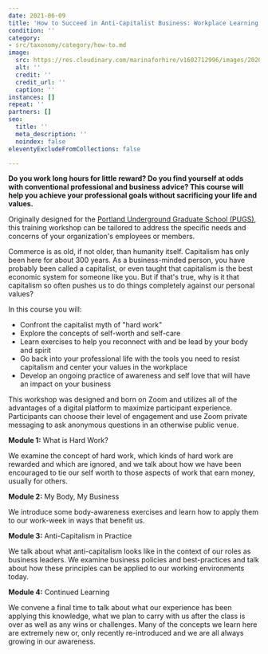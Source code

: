 ```yaml
---
date: 2021-06-09
title: 'How to Succeed in Anti-Capitalist Business: Workplace Learning Module'
condition: ''
category:
- src/taxonomy/category/how-to.md
image:
  src: https://res.cloudinary.com/marinaforhire/v1602712996/images/2020/10/marina-two-tone-wall_bomuwr.webp
  alt: ''
  credit: ''
  credit_url: ''
  caption: ''
instances: []
repeat: ''
partners: []
seo:
  title: ''
  meta_description: ''
  noindex: false
eleventyExcludeFromCollections: false

---
```

**Do you work long hours for little reward? Do you find yourself at odds with conventional professional and business advice? This course will help you achieve your professional goals without sacrificing your life and values.**

Originally designed for the [Portland Underground Graduate School (PUGS)](https://www.pugspdx.com/), this training workshop can be tailored to address the specific needs and concerns of your organization's employees or members.

Commerce is as old, if not older, than humanity itself. Capitalism has only been here for about 300 years. As a business-minded person, you have probably been called a capitalist, or even taught that capitalism is the best economic system for someone like you. But if that's true, why is it that capitalism so often pushes us to do things completely against our personal values?

In this course you will:

* Confront the capitalist myth of "hard work"
* Explore the concepts of self-worth and self-care
* Learn exercises to help you reconnect with and be lead by your body and spirit
* Go back into your professional life with the tools you need to resist capitalism and center your values in the workplace
* Develop an ongoing practice of awareness and self love that will have an impact on your business

This workshop was designed and born on Zoom and utilizes all of the advantages of a digital platform to maximize participant experience. Participants can choose their level of engagement and use Zoom private messaging to ask anonymous questions in an otherwise public venue.

**Module 1:** What is Hard Work?

We examine the concept of hard work, which kinds of hard work are rewarded and which are ignored, and we talk about how we have been encouraged to tie our self worth to those aspects of work that earn money, usually for others.

**Module 2:** My Body, My Business

We introduce some body-awareness exercises and learn how to apply them to our work-week in ways that benefit us.

**Module 3:** Anti-Capitalism in Practice

We talk about what anti-capitalism looks like in the context of our roles as business leaders. We examine business policies and best-practices and talk about how these principles can be applied to our working environments today.

**Module 4:** Continued Learning

We convene a final time to talk about what our experience has been applying this knowledge, what we plan to carry with us after the class is over as well as any wins or challenges. Many of the concepts we learn here are extremely new or, only recently re-introduced and we are all always growing in our awareness.